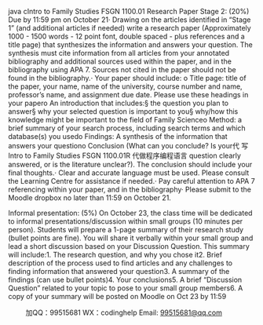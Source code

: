 java cIntro to Family Studies FSGN 1100.01
Research Paper Stage 2: (20%)
Due by 11:59 pm on October 21· Drawing on the articles identified in “Stage 1” (and additional articles if needed) write a research paper (Approximately 1000 - 1500 words - 12 point font, double spaced - plus references and a title page) that synthesizes the information and answers your question. The synthesis must cite information from all articles from your annotated bibliography and additional sources used within the paper, and in the bibliography using APA 7. Sources not cited in the paper should not be found in the bibliography.· Your paper should include: o Title page: title of the paper, your name, name of the university, course number and name, professor’s name, and assignment due date.
Please use these headings in your papero An introduction that includes:§ the question you plan to answer§ why your selected question is important to you§ why/how this knowledge might be important to the field of Family Scienceo Method: a brief summary of your search process, including search terms and which database(s) you usedo Findings: A synthesis of the information that answers your questiono Conclusion (What can you conclude? Is your代 写Intro to Family Studies FSGN 1100.01R
代做程序编程语言 question clearly answered, or is the literature unclear?). The conclusion should include your final thoughts.· Clear and accurate language must be used. Please consult the Learning Centre for assistance if needed.· Pay careful attention to APA 7 referencing within your paper, and in the bibliography· Please submit to the Moodle dropbox no later than 11:59 on October 21.

Informal presentation: (5%)
On October 23, the class time will be dedicated to informal presentations/discussion within small groups (10 minutes per person). Students will prepare a 1-page summary of their research study (bullet points are fine). You will share it verbally within your small group and lead a short discussion based on your Discussion Question.
This summary will include:1. The research question, and why you chose it2. Brief description of the process used to find articles and any challenges to finding information that answered your question3. A summary of the findings (can use bullet points)4. Your conclusions5. A brief “Discussion Question” related to your topic to pose to your small group members6. A copy of your summary will be posted on Moodle on Oct 23 by 11:59

         
加QQ：99515681  WX：codinghelp  Email: 99515681@qq.com
